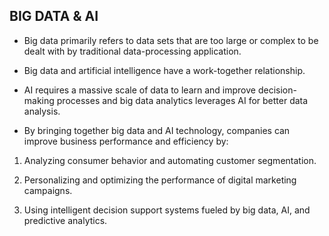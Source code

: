 ## BIG DATA & AI

- Big data primarily refers to data sets that are too large
  or complex to be dealt with by traditional data-processing
  application.

- Big data and artificial intelligence have a work-together
  relationship.

- AI requires a massive scale of data to learn and
  improve decision-making processes and big data analytics
  leverages AI for better data analysis.

- By bringing together big data and AI technology,
  companies can improve business performance and efficiency by:

1. Analyzing consumer behavior and automating customer
   segmentation.

2. Personalizing and optimizing the performance of
   digital marketing campaigns.

3. Using intelligent decision support systems fueled by
   big data, AI, and predictive analytics.
